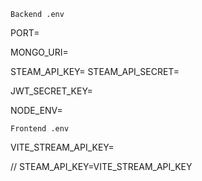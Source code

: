     Backend .env

PORT=

MONGO_URI=

STEAM_API_KEY=
STEAM_API_SECRET=

JWT_SECRET_KEY=

NODE_ENV=




    Frontend .env

VITE_STREAM_API_KEY=



// STEAM_API_KEY=VITE_STREAM_API_KEY

